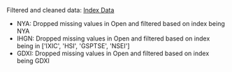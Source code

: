 
Filtered and cleaned data:
[Index Data](https://www.kaggle.com/datasets/mattiuzc/stock-exchange-data)
- NYA: Dropped missing values in Open and filtered based on index being NYA
- IHGN: Dropped missing values in Open and filtered based on index being in ['IXIC', 'HSI', 'GSPTSE', 'NSEI']
- GDXI: Dropped missing values in Open and filtered based on index being GDXI